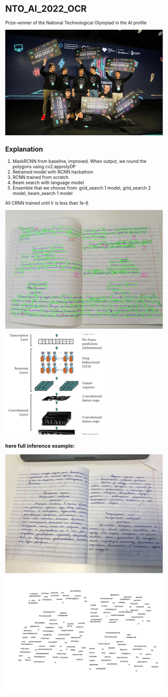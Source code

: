 # NTO_AI_2022_OCR

Prize-winner of the National Technological Olympiad in the AI profile

![alt text](https://github.com/proton-bit/NTO_AI_2022_OCR/blob/main/our_photo.jpg)

## Explanation

1) MaskRCNN from baseline, improved. When output, we round the polygons using cv2.approlyDP
2) Retrained model with RCNN hackathon
3) RCNN trained from scratch
4) Beam search with language model
5) Ensemble that we choose from: grid_search 1 model, grid_search 2 model, beam_search 1 model

All CRNN trained until lr is less than 1e-6

![inference](https://github.com/proton-bit/NTO_AI_2022_OCR/blob/main/inference_img.jpg)

![CRNN-arch](https://github.com/proton-bit/NTO_AI_2022_OCR/blob/main/CRNN_arcg_img.jpg)


### here full inference example:

![input image](https://github.com/proton-bit/NTO_AI_2022_OCR/blob/main/inference_crnn_x.jpg)
![output image](https://github.com/proton-bit/NTO_AI_2022_OCR/blob/main/inference_crnn_y.jpg)

